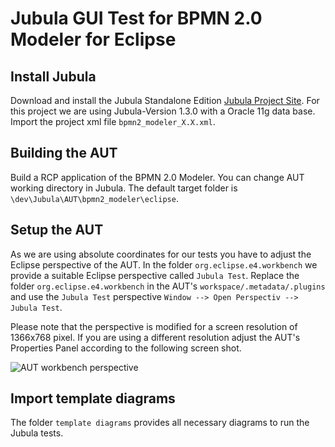 Jubula GUI Test for BPMN 2.0 Modeler for Eclipse
================================================

Install Jubula
--------------

Download and install the Jubula Standalone Edition [Jubula Project Site](http://www.eclipse.org/jubula/download.php).
For this project we are using Jubula-Version 1.3.0 with a Oracle 11g data base.
Import the project xml file `bpmn2_modeler_X.X.xml`. 


Building the AUT
----------------

Build a RCP application of the BPMN 2.0 Modeler.
You can change AUT working directory in Jubula. The default target folder is `\dev\Jubula\AUT\bpmn2_modeler\eclipse`.


Setup the AUT
-------------

As we are using absolute coordinates for our tests you have to adjust the Eclipse perspective of the AUT. 
In the folder `org.eclipse.e4.workbench` we provide a suitable Eclipse perspective called `Jubula Test`.
Replace the folder `org.eclipse.e4.workbench` in the AUT's `workspace/.metadata/.plugins` and use the `Jubula Test` perspective `Window --> Open Perspectiv --> Jubula Test`.

Please note that the perspective is modified for a screen resolution of 1366x768 pixel. If you are using a different resolution adjust the AUT's Properties Panel according to the following screen shot.

![AUT workbench perspective](https://raw.github.com/camunda/bpmn2-modeler/develop/org.eclipse.bpmn2.modeler.core.tests.functional/documentation/images/Eclipse_perspective.png)

Import template diagrams
------------------------

The folder `template diagrams` provides all necessary diagrams to run the Jubula tests.


